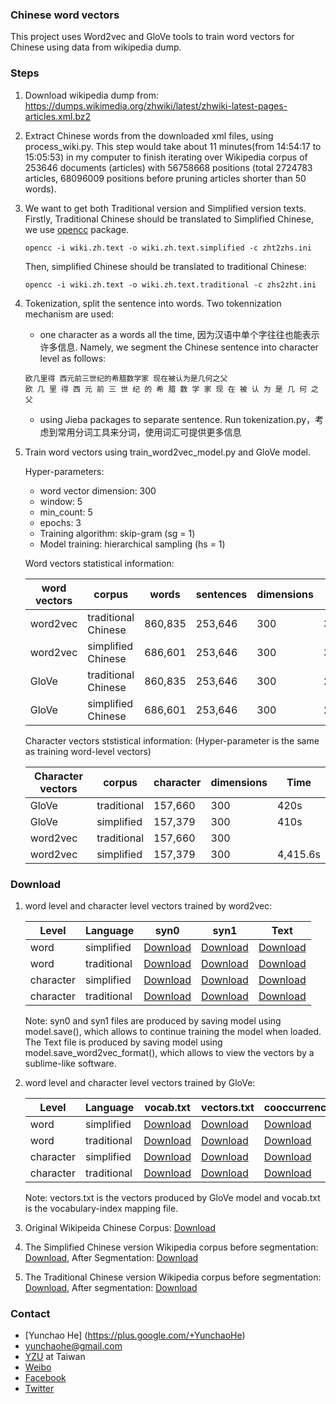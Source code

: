 ### Chinese word vectors

This project uses Word2vec and GloVe tools to train word vectors for Chinese using data from wikipedia dump.

### Steps

1. Download wikipedia dump from: https://dumps.wikimedia.org/zhwiki/latest/zhwiki-latest-pages-articles.xml.bz2

2. Extract Chinese words from the downloaded xml files, using process_wiki.py. This step would take about 11 minutes(from 14:54:17 to 15:05:53) in my computer to finish iterating over Wikipedia corpus of 253646 documents (articles) with 56758668 positions (total 2724783 articles, 68096009 positions before pruning articles shorter than 50 words).

3. We want to get both Traditional version and Simplified version texts. Firstly, Traditional Chinese should be translated to Simplified Chinese, we use [opencc](https://github.com/BYVoid/OpenCC) package.

    ```
    opencc -i wiki.zh.text -o wiki.zh.text.simplified -c zht2zhs.ini
    ```
    Then, simplified Chinese should be translated to traditional Chinese:
    
    ```
    opencc -i wiki.zh.text -o wiki.zh.text.traditional -c zhs2zht.ini
    ```
    
4. Tokenization, split the sentence into words. Two tokennization mechanism are used: 

    * one character as a words all the time, 因为汉语中单个字往往也能表示许多信息. Namely, we segment the Chinese sentence into character level as follows:
     
     ```
     欧几里得 西元前三世纪的希腊数学家 现在被认为是几何之父
     欧 几 里 得 西 元 前 三 世 纪 的 希 腊 数 学 家 现 在 被 认 为 是 几 何 之 父
     ```
    
    * using Jieba packages to separate sentence. Run tokenization.py，考虑到常用分词工具来分词，使用词汇可提供更多信息
    
5. Train word vectors using train_word2vec_model.py and GloVe model.

   Hyper-parameters:
   
   * word vector dimension: 300
   * window: 5
   * min_count: 5
   * epochs: 3
   * Training algorithm: skip-gram (sg = 1)
   * Model training: hierarchical sampling (hs = 1)
   
   Word vectors statistical information: 
   
   |word vectors|corpus|words|sentences|dimensions|Time|
   |------|------|------|------|------|------|
   |word2vec|traditional Chinese|860,835|253,646|300|3,086.8s|
   |word2vec|simplified Chinese|686,601|253,646|300|3,186.9s|
   |GloVe|traditional Chinese|860,835|253,646|300|2,160.0s|
   |GloVe|simplified Chinese|686,601|253,646|300|2,280.0s|

   Character vectors ststistical information: (Hyper-parameter is the same as training word-level vectors)
   
   |Character vectors|corpus|character|dimensions|Time|
   |------|------|------|------|------|
   |GloVe|traditional|157,660|300|420s|
   |GloVe|simplified|157,379|300|410s|
   |word2vec|traditional|157,660|300||
   |word2vec|simplified|157,379|300|4,415.6s|
   
### Download

1. word level and character level vectors trained by word2vec:

    |Level|Language|syn0|syn1|Text|
    |-----|-----|-----|-----|-----|
    |word|simplified|[Download]()|[Download]()|[Download]()|
    |word|traditional|[Download]()|[Download]()|[Download]()|
    |character|simplified|[Download]()|[Download]()|[Download]()|
    |character|traditional|[Download]()|[Download]()|[Download]()|
    
    Note: syn0 and syn1 files are produced by saving model using model.save(), which allows to continue training the model when loaded. The Text file is produced by saving model using model.save_word2vec_format(), which allows to view the vectors by a sublime-like software.
    
2. word level and character level vectors trained by GloVe:

    |Level|Language|vocab.txt|vectors.txt|cooccurrence.bin|
    |-----|-----|-----|-----|-----|
    |word|simplified|[Download]()|[Download]()|[Download]()|
    |word|traditional|[Download]()|[Download]()|[Download]()|
    |character|simplified|[Download]()|[Download]()|[Download]()|
    |character|traditional|[Download]()|[Download]()|[Download]()|
    
    Note: vectors.txt is the vectors produced by GloVe model and vocab.txt is the vocabulary-index mapping file.
    
3. Original Wikipeida Chinese Corpus: [Download]()

4. The Simplified Chinese version Wikipedia corpus before segmentation: [Download](), After Segmentation: [Download]()

5. The Traditional Chinese version Wikipedia corpus before segmentation: [Download](), After segmentation: [Download]()


### Contact

* [Yunchao He] (https://plus.google.com/+YunchaoHe)
* yunchaohe@gmail.com
* [YZU](http://www.yzu.edu.tw/) at Taiwan
* [Weibo](http://weibo.com/heyunchao)
* [Facebook](https://www.facebook.com/yunchao.h)
* [Twitter](https://twitter.com/candlewill)